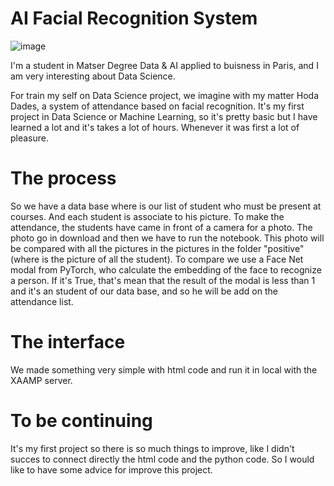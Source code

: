 # AI Facial Recognition System
![image](https://github.com/user-attachments/assets/6bf9d517-2bdd-4c99-8c2c-14168df43374)

I'm a student in Matser Degree Data & AI applied to buisness in Paris, and I am very interesting about Data Science.

For train my self on Data Science project, we imagine with my matter Hoda Dades, a system of attendance based on facial recognition. 
It's my first project in Data Science or Machine Learning, so it's pretty basic but I have learned a lot and it's takes a lot of hours. Whenever it was first a lot of pleasure. 

# The process

So we have a data base where is our list of student who must be present at courses. And each student is associate to his picture. 
To make the attendance, the students have came in front of a camera for a photo. The photo go in download and then we have to run the notebook. This photo will be compared with all the pictures in the pictures in the folder "positive" (where is
the picture of all the student). To compare we use a Face Net modal from PyTorch, who calculate the embedding of the face to recognize a person. 
If it's True, that's mean that the result of the modal is less than 1 and it's an student of our data base, and so he will be add on the attendance list. 

# The interface

We made something very simple with html code and run it in local with the XAAMP server. 

# To be continuing 

It's my first project so there is so much things to improve, like I didn't succes to connect directly the html code and the python code. So I would like to have some advice for improve 
this project.
